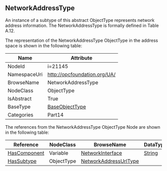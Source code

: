<!-- objecttype -->
## NetworkAddressType
An instance of a subtype of this abstract ObjectType represents network address information. The NetworkAddressType is formally defined in Table A.12.  
<!-- end of text -->
The representation of the NetworkAddressType ObjectType in the address space is shown in the following table:  

|Name|Attribute|
|---|---|
|NodeId|i=21145|
|NamespaceUri|http://opcfoundation.org/UA/|
|BrowseName|NetworkAddressType|
|NodeClass|ObjectType|
|IsAbstract|True|
|BaseType|[BaseObjectType](../../../Part5/ObjectTypes/BaseObjectType/readme.md)|
|Categories|Part14|

The references from the NetworkAddressType ObjectType Node are shown in the following table:  

|Reference|NodeClass|BrowseName|DataType|TypeDefinition|ModellingRule|
|---|---|---|---|---|---|
|[HasComponent](../../../Part3/ReferenceTypes/HasComponent/readme.md)|Variable|[NetworkInterface](#NetworkInterface)|[String](../../../Part3/DataTypes/String/readme.md)|[BaseDataVariableType](../../Part5/VariableTypes/BaseDataVariableType/readme.md)|[Mandatory](../../Objects/Mandatory/readme.md)|
|[HasSubtype](../../../Part3/ReferenceTypes/HasSubtype/readme.md)|ObjectType|[NetworkAddressUrlType](#NetworkAddressUrlType)||||



